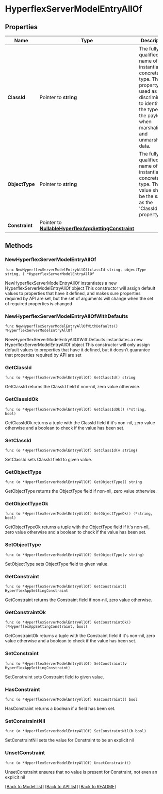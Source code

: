 # HyperflexServerModelEntryAllOf

## Properties

Name | Type | Description | Notes
------------ | ------------- | ------------- | -------------
**ClassId** | Pointer to **string** | The fully-qualified name of the instantiated, concrete type. This property is used as a discriminator to identify the type of the payload when marshaling and unmarshaling data. | [default to "hyperflex.ServerModelEntry"]
**ObjectType** | Pointer to **string** | The fully-qualified name of the instantiated, concrete type. The value should be the same as the &#39;ClassId&#39; property. | [default to "hyperflex.ServerModelEntry"]
**Constraint** | Pointer to [**NullableHyperflexAppSettingConstraint**](HyperflexAppSettingConstraint.md) |  | [optional] 

## Methods

### NewHyperflexServerModelEntryAllOf

`func NewHyperflexServerModelEntryAllOf(classId string, objectType string, ) *HyperflexServerModelEntryAllOf`

NewHyperflexServerModelEntryAllOf instantiates a new HyperflexServerModelEntryAllOf object
This constructor will assign default values to properties that have it defined,
and makes sure properties required by API are set, but the set of arguments
will change when the set of required properties is changed

### NewHyperflexServerModelEntryAllOfWithDefaults

`func NewHyperflexServerModelEntryAllOfWithDefaults() *HyperflexServerModelEntryAllOf`

NewHyperflexServerModelEntryAllOfWithDefaults instantiates a new HyperflexServerModelEntryAllOf object
This constructor will only assign default values to properties that have it defined,
but it doesn't guarantee that properties required by API are set

### GetClassId

`func (o *HyperflexServerModelEntryAllOf) GetClassId() string`

GetClassId returns the ClassId field if non-nil, zero value otherwise.

### GetClassIdOk

`func (o *HyperflexServerModelEntryAllOf) GetClassIdOk() (*string, bool)`

GetClassIdOk returns a tuple with the ClassId field if it's non-nil, zero value otherwise
and a boolean to check if the value has been set.

### SetClassId

`func (o *HyperflexServerModelEntryAllOf) SetClassId(v string)`

SetClassId sets ClassId field to given value.


### GetObjectType

`func (o *HyperflexServerModelEntryAllOf) GetObjectType() string`

GetObjectType returns the ObjectType field if non-nil, zero value otherwise.

### GetObjectTypeOk

`func (o *HyperflexServerModelEntryAllOf) GetObjectTypeOk() (*string, bool)`

GetObjectTypeOk returns a tuple with the ObjectType field if it's non-nil, zero value otherwise
and a boolean to check if the value has been set.

### SetObjectType

`func (o *HyperflexServerModelEntryAllOf) SetObjectType(v string)`

SetObjectType sets ObjectType field to given value.


### GetConstraint

`func (o *HyperflexServerModelEntryAllOf) GetConstraint() HyperflexAppSettingConstraint`

GetConstraint returns the Constraint field if non-nil, zero value otherwise.

### GetConstraintOk

`func (o *HyperflexServerModelEntryAllOf) GetConstraintOk() (*HyperflexAppSettingConstraint, bool)`

GetConstraintOk returns a tuple with the Constraint field if it's non-nil, zero value otherwise
and a boolean to check if the value has been set.

### SetConstraint

`func (o *HyperflexServerModelEntryAllOf) SetConstraint(v HyperflexAppSettingConstraint)`

SetConstraint sets Constraint field to given value.

### HasConstraint

`func (o *HyperflexServerModelEntryAllOf) HasConstraint() bool`

HasConstraint returns a boolean if a field has been set.

### SetConstraintNil

`func (o *HyperflexServerModelEntryAllOf) SetConstraintNil(b bool)`

 SetConstraintNil sets the value for Constraint to be an explicit nil

### UnsetConstraint
`func (o *HyperflexServerModelEntryAllOf) UnsetConstraint()`

UnsetConstraint ensures that no value is present for Constraint, not even an explicit nil

[[Back to Model list]](../README.md#documentation-for-models) [[Back to API list]](../README.md#documentation-for-api-endpoints) [[Back to README]](../README.md)



